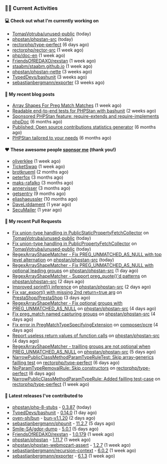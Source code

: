 ### 👨‍💻 Current Activities


#### 💻 Check out what I'm currently working on

- [TomasVotruba/unused-public](https://github.com/TomasVotruba/unused-public) (today)
- [phpstan/phpstan-src](https://github.com/phpstan/phpstan-src) (today)
- [rectorphp/type-perfect](https://github.com/rectorphp/type-perfect) (6 days ago)
- [rectorphp/rector-src](https://github.com/rectorphp/rector-src) (1 week ago)
- [php/doc-en](https://github.com/php/doc-en) (1 week ago)
- [FriendsOfREDAXO/rexstan](https://github.com/FriendsOfREDAXO/rexstan) (1 week ago)
- [staabm/staabm.github.io](https://github.com/staabm/staabm.github.io) (1 week ago)
- [phpstan/phpstan-nette](https://github.com/phpstan/phpstan-nette) (3 weeks ago)
- [TypedDevs/bashunit](https://github.com/TypedDevs/bashunit) (3 weeks ago)
- [sebastianbergmann/exporter](https://github.com/sebastianbergmann/exporter) (3 weeks ago)


#### 📜 My recent blog posts

- [Array Shapes For Preg Match Matches](https://staabm.github.io/2024/07/05/array-shapes-for-preg-match-matches.html) (1 week ago)
- [Readable end-to-end tests for PHPStan with bashunit](https://staabm.github.io/2024/06/28/readable-phpstan-end-to-end-tests-with-bashunit.html) (2 weeks ago)
- [Sponsored PHPStan feature: require-extends and require-implements phpDoc](https://staabm.github.io/2024/01/15/phpstan-require-extends-implements.html) (6 months ago)
- [Published: Open source contributions statistics generator](https://staabm.github.io/2024/01/10/oss-contribs-published.html) (6 months ago)
- [PHPStan tailored to your needs](https://staabm.github.io/2024/01/01/phpstan-customizing.html) (6 months ago)


#### ❤️ These awesome people [sponsor me](https://github.com/sponsors/staabm) (thank you!)

- [oliverklee](https://github.com/oliverklee) (1 week ago)
- [TicketSwap](https://github.com/TicketSwap) (1 week ago)
- [brotkrueml](https://github.com/brotkrueml) (2 months ago)
- [peterfox](https://github.com/peterfox) (3 months ago)
- [maks-rafalko](https://github.com/maks-rafalko) (3 months ago)
- [annervisser](https://github.com/annervisser) (3 months ago)
- [getsentry](https://github.com/getsentry) (9 months ago)
- [eliashaeussler](https://github.com/eliashaeussler) (10 months ago)
- [DaveLiddament](https://github.com/DaveLiddament) (1 year ago)
- [SecuMailer](https://github.com/SecuMailer) (1 year ago)


#### 🔨 My recent Pull Requests

- [Fix union-type handling in PublicStaticPropertyFetchCollector](https://github.com/TomasVotruba/unused-public/pull/121) on [TomasVotruba/unused-public](https://github.com/TomasVotruba/unused-public) (today)
- [Fix union-type handling in PublicPropertyFetchCollector](https://github.com/TomasVotruba/unused-public/pull/120) on [TomasVotruba/unused-public](https://github.com/TomasVotruba/unused-public) (today)
- [RegexArrayShapeMatcher - Fix PREG_UNMATCHED_AS_NULL with top level alternation](https://github.com/phpstan/phpstan-src/pull/3238) on [phpstan/phpstan-src](https://github.com/phpstan/phpstan-src) (today)
- [RegexArrayShapeMatcher - Fix PREG_UNMATCHED_AS_NULL with optional leading groups](https://github.com/phpstan/phpstan-src/pull/3234) on [phpstan/phpstan-src](https://github.com/phpstan/phpstan-src) (1 day ago)
- [RegexArrayShapeMatcher - Support preg_quote()&#39;d patterns](https://github.com/phpstan/phpstan-src/pull/3233) on [phpstan/phpstan-src](https://github.com/phpstan/phpstan-src) (2 days ago)
- [Improved sprintf() inference](https://github.com/phpstan/phpstan-src/pull/3232) on [phpstan/phpstan-src](https://github.com/phpstan/phpstan-src) (2 days ago)
- [Fix var_export() with missing 2nd return=true arg](https://github.com/PrestaShop/PrestaShop/pull/36540) on [PrestaShop/PrestaShop](https://github.com/PrestaShop/PrestaShop) (3 days ago)
- [RegexArrayShapeMatcher - Fix optional groups with PREG_UNMATCHED_AS_NULL](https://github.com/phpstan/phpstan-src/pull/3229) on [phpstan/phpstan-src](https://github.com/phpstan/phpstan-src) (4 days ago)
- [Fix preg_match named capturing groups](https://github.com/phpstan/phpstan-src/pull/3228) on [phpstan/phpstan-src](https://github.com/phpstan/phpstan-src) (4 days ago)
- [Fix error in PregMatchTypeSpecifyingExtension](https://github.com/composer/pcre/pull/28) on [composer/pcre](https://github.com/composer/pcre) (4 days ago)
- [Report useless return values of function calls](https://github.com/phpstan/phpstan-src/pull/3225) on [phpstan/phpstan-src](https://github.com/phpstan/phpstan-src) (4 days ago)
- [RegexArrayShapeMatcher - trailling groups are not optional when PREG_UNMATCHED_AS_NULL](https://github.com/phpstan/phpstan-src/pull/3219) on [phpstan/phpstan-src](https://github.com/phpstan/phpstan-src) (5 days ago)
- [NarrowPublicClassMethodParamTypeRuleTest: Skip array-generics failling test](https://github.com/rectorphp/type-perfect/pull/38) on [rectorphp/type-perfect](https://github.com/rectorphp/type-perfect) (6 days ago)
- [NoParamTypeRemovalRule: Skip constructors](https://github.com/rectorphp/type-perfect/pull/37) on [rectorphp/type-perfect](https://github.com/rectorphp/type-perfect) (6 days ago)
- [NarrowPublicClassMethodParamTypeRule: Added failling test-case](https://github.com/rectorphp/type-perfect/pull/33) on [rectorphp/type-perfect](https://github.com/rectorphp/type-perfect) (1 week ago)


#### 🔭 Latest releases I've contributed to

- [phpstan/php-8-stubs](https://github.com/phpstan/php-8-stubs) - [0.3.87](https://github.com/phpstan/php-8-stubs/releases/tag/0.3.87) (today)
- [TypedDevs/bashunit](https://github.com/TypedDevs/bashunit) - [0.14.0](https://github.com/TypedDevs/bashunit/releases/tag/0.14.0) (1 day ago)
- [oven-sh/bun](https://github.com/oven-sh/bun) - [bun-v1.1.20](https://github.com/oven-sh/bun/releases/tag/bun-v1.1.20) (2 days ago)
- [sebastianbergmann/phpunit](https://github.com/sebastianbergmann/phpunit) - [11.2.7](https://github.com/sebastianbergmann/phpunit/releases/tag/11.2.7) (5 days ago)
- [Smile-SA/gdpr-dump](https://github.com/Smile-SA/gdpr-dump) - [5.0.1](https://github.com/Smile-SA/gdpr-dump/releases/tag/5.0.1) (5 days ago)
- [FriendsOfREDAXO/rexstan](https://github.com/FriendsOfREDAXO/rexstan) - [1.0.179](https://github.com/FriendsOfREDAXO/rexstan/releases/tag/1.0.179) (1 week ago)
- [phpstan/phpstan](https://github.com/phpstan/phpstan) - [1.11.7](https://github.com/phpstan/phpstan/releases/tag/1.11.7) (1 week ago)
- [phpstan/phpstan-webmozart-assert](https://github.com/phpstan/phpstan-webmozart-assert) - [1.2.7](https://github.com/phpstan/phpstan-webmozart-assert/releases/tag/1.2.7) (1 week ago)
- [sebastianbergmann/recursion-context](https://github.com/sebastianbergmann/recursion-context) - [6.0.2](https://github.com/sebastianbergmann/recursion-context/releases/tag/6.0.2) (1 week ago)
- [sebastianbergmann/exporter](https://github.com/sebastianbergmann/exporter) - [6.1.3](https://github.com/sebastianbergmann/exporter/releases/tag/6.1.3) (1 week ago)
